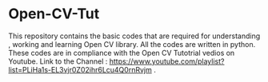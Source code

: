 # Open-CV-Tut

This repository contains the basic codes that are required for understanding , working and learning Open CV library. All the codes are written in python. 
These codes are in compliance with the Open CV Tutotrial vedios on Youtube.
Link to the Channel : https://www.youtube.com/playlist?list=PLiHa1s-EL3vjr0Z02ihr6Lcu4Q0rnRvjm .
